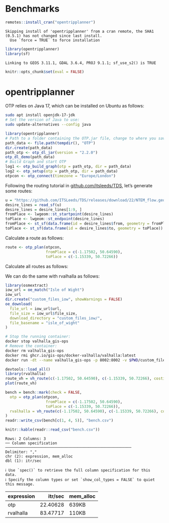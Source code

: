 # Benchmarks

``` r
remotes::install_cran("opentripplanner")
```

    Skipping install of 'opentripplanner' from a cran remote, the SHA1 (0.5.1) has not changed since last install.
      Use `force = TRUE` to force installation

``` r
library(opentripplanner)
library(sf)
```

    Linking to GEOS 3.11.1, GDAL 3.6.4, PROJ 9.1.1; sf_use_s2() is TRUE

``` r
knitr::opts_chunk$set(eval = FALSE)
```

# opentripplanner

OTP relies on Java 17, which can be installed on Ubuntu as follows:

``` bash
sudo apt install openjdk-17-jdk
# Set the version of Java to use:
sudo update-alternatives --config java
```

``` r
library(opentripplanner)
# Path to a folder containing the OTP.jar file, change to where you saved the file.
path_data <- file.path(tempdir(), "OTP")
dir.create(path_data)
path_otp <- otp_dl_jar(version = "2.2.0")
otp_dl_demo(path_data)
# Build Graph and start OTP
log1 <- otp_build_graph(otp = path_otp, dir = path_data)
log2 <- otp_setup(otp = path_otp, dir = path_data)
otpcon <- otp_connect(timezone = "Europe/London")
```

Following the routing tutorial in
[github.com/itsleeds/TDS](https://github.com/ITSLeeds/TDS/blob/ff0c7346d2f872539faae11224aaa76b79e8c2b6/practicals/6-routing.Rmd),
let’s generate some routes:

``` r
u = "https://github.com/ITSLeeds/TDS/releases/download/22/NTEM_flow.geojson"
desire_lines = read_sf(u)
desire_lines = desire_lines[1:9, ]
fromPlace <- lwgeom::st_startpoint(desire_lines)
toPlace <- lwgeom::st_endpoint(desire_lines)
fromPlace <- st_sf(data.frame(id = desire_lines$from, geometry = fromPlace))
toPlace <- st_sf(data.frame(id = desire_lines$to, geometry = toPlace))
```

Calculate a route as follows:

``` r
route <- otp_plan(otpcon, 
                  fromPlace = c(-1.17502, 50.64590), 
                  toPlace = c(-1.15339, 50.72266))
```

Calculate all routes as follows:

We can do the same with rvalhalla as follows:

``` r
library(osmextract)
iow_url = oe_match("Isle of Wight")
iow_url
dir.create("custom_files_iow", showWarnings = FALSE)
oe_download(
  file_url = iow_url$url,
  file_size = iow_url$file_size,
  download_directory = "custom_files_iow/",
  file_basename = "isle_of_wight"
)
```

``` bash
# Stop the running container:
docker stop valhalla_gis-ops
# Remove the container:
docker rm valhalla_gis-ops
docker rmi ghcr.io/gis-ops/docker-valhalla/valhalla:latest
docker run -dt --name valhalla_gis-ops -p 8002:8002 -v $PWD/custom_files:/custom_files -e tile_urls=https://download.geofabrik.de/europe/great-britain/england/isle-of-wight-latest.osm.pbf ghcr.io/gis-ops/docker-valhalla/valhalla:latest
```

``` r
devtools::load_all()
library(rvalhalla)
route_vh = vh_route(c(-1.17502, 50.64590), c(-1.15339, 50.72266), costing = "pedestrian")
plot(route_vh)
```

``` r
bench = bench::mark(check = FALSE,
  otp = otp_plan(otpcon, 
                  fromPlace = c(-1.17502, 50.64590), 
                  toPlace = c(-1.15339, 50.72266)),
  rvalhalla = vh_route(c(-1.17502, 50.64590), c(-1.15339, 50.72266), costing = "pedestrian")
)
readr::write_csv(bench[c(1, 4, 5)], "bench.csv")
```

``` r
knitr::kable(readr::read_csv("bench.csv"))
```

    Rows: 2 Columns: 3
    ── Column specification ────────────────────────────────────────────────────────
    Delimiter: ","
    chr (2): expression, mem_alloc
    dbl (1): itr/sec

    ℹ Use `spec()` to retrieve the full column specification for this data.
    ℹ Specify the column types or set `show_col_types = FALSE` to quiet this message.

| expression |  itr/sec | mem_alloc |
|:-----------|---------:|:----------|
| otp        | 22.40628 | 639KB     |
| rvalhalla  | 83.47717 | 110KB     |
